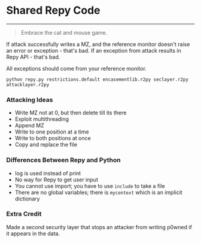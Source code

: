 # Shared Repy Code
---
> Embrace the cat and mouse game.

If attack successfully writes a MZ, and the reference monitor doesn't raise an error or exception - that's bad. If an exception from attack results in Repy API - that's bad.

All exceptions should come from your reference monitor.

`python repy.py restrictions.default encasementlib.r2py seclayer.r2py attacklayer.r2py`

### Attacking Ideas

* Write MZ not at 0, but then delete till its there
* Exploit multithreading
* Append MZ
* Write to one position at a time
* Write to both positions at once
* Copy and replace the file

### Differences Between Repy and Python

* log is used instead of print
* No way for Repy to get user input
* You cannot use import; you have to use `include` to take a file
* There are no global variables; there is `mycontext` which is an implicit dictionary

### Extra Credit

Made a second security layer that stops an attacker from writing p0wned if it appears in the data.
